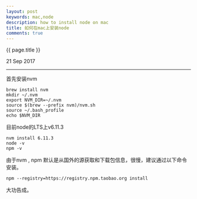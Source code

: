 ```yaml
---
layout: post
keywords: mac,node
description: how to install node on mac
title: 如何在mac上安装node
comments: true
---
```


{{ page.title }}
<p class="meta">21 Sep 2017</p>
<hr>

首先安装nvm

```
brew install nvm
mkdir ~/.nvm
export NVM_DIR=~/.nvm
source $(brew --prefix nvm)/nvm.sh
source ~/.bash_profile
echo $NVM_DIR
```

目前node的LTS上v6.11.3
```
nvm install 6.11.3
node -v
npm -v
```

由于nvm , npm 默认是从国外的源获取和下载包信息，很慢，建议通过以下命令安装。
```
npm --registry=https://registry.npm.taobao.org install
```

大功告成。